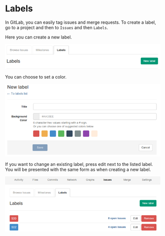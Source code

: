 # Labels

In GitLab, you can easily tag issues and merge requests. To create a label, go to a project and then to `Issues` and then `Labels`.

Here you can create a new label.

![new label](labels/label1.png)

You can choose to set a color.

![label color](labels/label2.png)

If you want to change an existing label, press edit next to the listed label.
You will be presented with the same form as when creating a new label.

![edit label](labels/label3.png)
